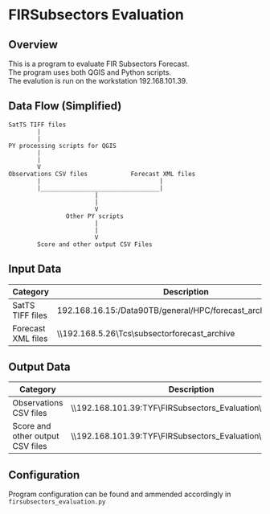 # FIRSubsectors Evaluation

## Overview

This is a program to evaluate FIR Subsectors Forecast. \
The program uses both QGIS and Python scripts. \
The evalution is run on the workstation 192.168.101.39. 


## Data Flow (Simplified)

    SatTS TIFF files
            |
            |
    PY processing scripts for QGIS
            |
            |
            V
    Observations CSV files            Forecast XML files
            |                                 |
            |_________________________________|
                            |
                            |
                            V
                    Other PY scripts
                            |
                            |
                            V
            Score and other output CSV Files
            

## Input Data

| Category           | Description |
| ---                |  ------  |
| SatTS TIFF files   | 192.168.16.15:/Data90TB/general/HPC/forecast_archive/SatTS_tiff |
| Forecast XML files | \\\\192.168.5.26\Tcs\subsectorforecast_archive |


## Output Data

| Category                         | Description |
| ---                              |  ------  |
| Observations CSV files           | \\\\192.168.101.39:TYF\FIRSubsectors_Evaluation\Observations |
| Score and other output CSV files | \\\\192.168.101.39:TYF\FIRSubsectors_Evaluation\Outputs |

## Configuration

Program configuration can be found and ammended accordingly in `firsubsectors_evaluation.py`



           
